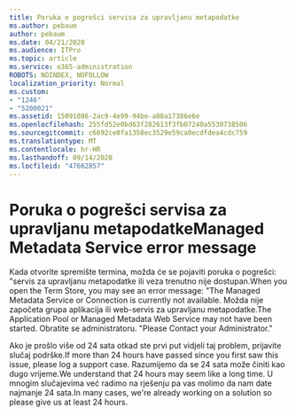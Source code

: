 ```yaml
---
title: Poruka o pogrešci servisa za upravljanu metapodatke
ms.author: pebaum
author: pebaum
ms.date: 04/21/2020
ms.audience: ITPro
ms.topic: article
ms.service: o365-administration
ROBOTS: NOINDEX, NOFOLLOW
localization_priority: Normal
ms.custom:
- "1246"
- "5200021"
ms.assetid: 15091086-2ac9-4e99-94be-a08a17386e6e
ms.openlocfilehash: 255fd52e0bd63f282613f3fb07240a5530738506
ms.sourcegitcommit: c6692ce0fa1358ec3529e59ca0ecdfdea4cdc759
ms.translationtype: MT
ms.contentlocale: hr-HR
ms.lasthandoff: 09/14/2020
ms.locfileid: "47662857"
---
```

# <a name="managed-metadata-service-error-message"></a><span data-ttu-id="84d4f-102">Poruka o pogrešci servisa za upravljanu metapodatke</span><span class="sxs-lookup"><span data-stu-id="84d4f-102">Managed Metadata Service error message</span></span>

<span data-ttu-id="84d4f-103">Kada otvorite spremište termina, možda će se pojaviti poruka o pogrešci: "servis za upravljanu metapodatke ili veza trenutno nije dostupan.</span><span class="sxs-lookup"><span data-stu-id="84d4f-103">When you open the Term Store, you may see an error message: "The Managed Metadata Service or Connection is currently not available.</span></span> <span data-ttu-id="84d4f-104">Možda nije započeta grupa aplikacija ili web-servis za upravljanu metapodatke.</span><span class="sxs-lookup"><span data-stu-id="84d4f-104">The Application Pool or Managed Metadata Web Service may not have been started.</span></span> <span data-ttu-id="84d4f-105">Obratite se administratoru. "</span><span class="sxs-lookup"><span data-stu-id="84d4f-105">Please Contact your Administrator."</span></span>
  
<span data-ttu-id="84d4f-106">Ako je prošlo više od 24 sata otkad ste prvi put vidjeli taj problem, prijavite slučaj podrške.</span><span class="sxs-lookup"><span data-stu-id="84d4f-106">If more than 24 hours have passed since you first saw this issue, please log a support case.</span></span> <span data-ttu-id="84d4f-107">Razumijemo da se 24 sata može činiti kao dugo vrijeme.</span><span class="sxs-lookup"><span data-stu-id="84d4f-107">We understand that 24 hours may seem like a long time.</span></span> <span data-ttu-id="84d4f-108">U mnogim slučajevima već radimo na rješenju pa vas molimo da nam date najmanje 24 sata.</span><span class="sxs-lookup"><span data-stu-id="84d4f-108">In many cases, we're already working on a solution so please give us at least 24 hours.</span></span>
  
